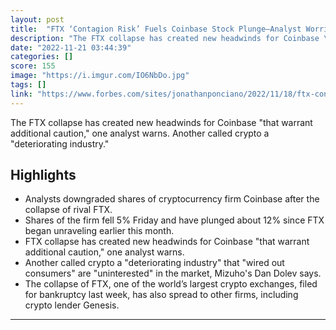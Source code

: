 ```yaml
---
layout: post
title:  "FTX ‘Contagion Risk’ Fuels Coinbase Stock Plunge—Analyst Worries Users Will ‘Leave Crypto Entirely’"
description: "The FTX collapse has created new headwinds for Coinbase \"that warrant additional caution,\" one analyst warns. Another called crypto a \"deteriorating industry.\""
date: "2022-11-21 03:44:39"
categories: []
score: 155
image: "https://i.imgur.com/IO6NbDo.jpg"
tags: []
link: "https://www.forbes.com/sites/jonathanponciano/2022/11/18/ftx-contagion-risk-fuels-coinbase-stock-plunge-analyst-worries-users-will-leave-crypto-entirely/"
---
```


The FTX collapse has created new headwinds for Coinbase \"that warrant additional caution,\" one analyst warns. Another called crypto a \"deteriorating industry.\"

## Highlights

- Analysts downgraded shares of cryptocurrency firm Coinbase after the collapse of rival FTX.
- Shares of the firm fell 5% Friday and have plunged about 12% since FTX began unraveling earlier this month.
- FTX collapse has created new headwinds for Coinbase "that warrant additional caution," one analyst warns.
- Another called crypto a "deteriorating industry" that "wired out consumers" are "uninterested" in the market, Mizuho's Dan Dolev says.
- The collapse of FTX, one of the world’s largest crypto exchanges, filed for bankruptcy last week, has also spread to other firms, including crypto lender Genesis.

---
